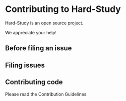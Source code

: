 # Contributing to Hard-Study

Hard-Study is an open source project.

We appreciate your help!

## Before filing an issue

## Filing issues

## Contributing code

Please read the Contribution Guidelines

